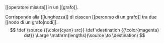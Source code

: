 [[operatore misura]] in un [[grafo]].

Corrisponde alla [[lunghezza]] di ciascun [[percorso di un grafo]] tra due [[nodo di un grafo|nodi]].
$$
\def \source {{\color{cyan} src}}
\def \destination {{\color{magenta} dst}}
\Large
\mathrm{lengths}(\source \to \destination)
$$
